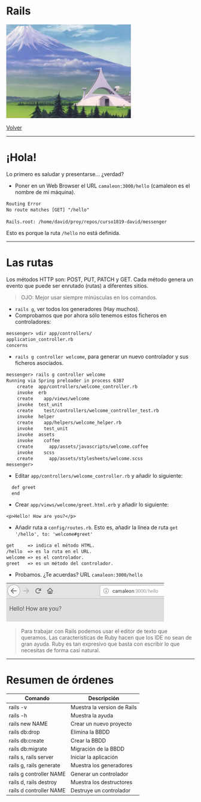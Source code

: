 
# Rails

![](images/laboratorio.png)

[Volver](README.md)

---

# ¡Hola!

Lo primero es saludar y presentarse... ¿verdad?

* Poner en un Web Browser el URL `camaleon:3000/hello`
(camaleon es el nombre de mi máquina).

```
Routing Error
No route matches [GET] "/hello"

Rails.root: /home/david/proy/repos/curso1819-david/messenger
```

Esto es porque la ruta `/hello` no está definida.

---

# Las rutas

Los métodos HTTP son: POST, PUT, PATCH y GET. Cada método genera un evento que puede ser enrutado (rutas) a diferentes sitios.

> OJO: Mejor usar siempre minúsculas en los comandos.

* `rails g`, ver todos los generadores (Hay muchos).
* Comprobamos que por ahora sólo tenemos estos ficheros en controladores:
```
messenger> vdir app/controllers/
application_controller.rb
concerns
```
* `rails g controller welcome`, para generar un nuevo controlador y sus ficheros asociados.
```
messenger> rails g controller welcome
Running via Spring preloader in process 6387
    create  app/controllers/welcome_controller.rb
    invoke  erb
    create    app/views/welcome
    invoke  test_unit
    create    test/controllers/welcome_controller_test.rb
    invoke  helper
    create    app/helpers/welcome_helper.rb
    invoke    test_unit
    invoke  assets
    invoke    coffee
    create      app/assets/javascripts/welcome.coffee
    invoke    scss
    create      app/assets/stylesheets/welcome.scss
messenger>
```
* Editar `app/controllers/welcome_controller.rb` y añadir lo siguiente:
```
  def greet
  end
```
* Crear `app/views/welcome/greet.html.erb` y añadir lo siguiente:
```
<p>Hello! How are you?</p>
```
* Añadir ruta a `config/routes.rb`. Esto es, añadir la linea
de ruta `get '/hello', to: 'welcome#greet'`
```
get     => indica el método HTML.
/hello  => es la ruta en el URL.
welcome => es el controlador.
greet   => es un método del controlador.
```
* Probamos. ¿Te acuerdas? URL `camaleon:3000/hello`

![](images/04-route-hello.png)

> Para trabajar con Rails podemos usar el editor de texto que queramos. Las características de Ruby hacen que los IDE no sean de gran ayuda. Ruby es tan expresivo que basta con escribir lo que necesitas de forma casi natural.

---

# Resumen de órdenes

| Comando                 | Descripción                 |
| ----------------------- | --------------------------- |
| rails -v                | Muestra la version de Rails |
| rails -h                | Muestra la ayuda        |
| rails new NAME          | Crear un nuevo proyecto |
| rails db:drop           | Elimina la BBDD |
| rails db:create         | Crear la BBDD |
| rails db:migrate        | Migración de la BBDD |
| rails s, rails server   | Iniciar la aplicación |
| rails g, rails generate | Muestra los generadores |
| rails g controller NAME | Generar un controlador |
| rails d, rails destroy  | Muestra los destructores |
| rails d controller NAME | Destruye un controlador |
